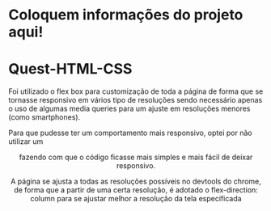 # Coloquem informações do projeto aqui!

# Quest-HTML-CSS

Foi utilizado o flex box para customização de toda a página de forma que se tornasse responsivo em vários tipo de resoluções sendo necessário apenas o uso de algumas media queries para um ajuste em resoluções menores (como smartphones).

Para que pudesse ter um comportamento mais responsivo, optei por não utilizar um <header> fazendo com que o código ficasse mais simples e mais fácil de deixar responsivo.

A página se ajusta a todas as resoluções possíveis no devtools do chrome, de forma que a partir de uma certa resolução, é adotado o flex-direction: column para se ajustar melhor a resolução da tela especificada

